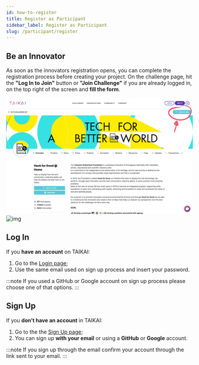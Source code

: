 ```yaml
---
id: how-to-register
title: Register as Participant
sidebar_label: Register as Participant
slug: /participant/register
---
```


## Be an Innovator

As soon as the innovators registration opens, you can complete the registration process before creating your project. On the challenge page, hit the **"Log In to Join"** button or **"Join Challenge"** if you are already logged in, on the top right of the screen and **fill the form**.

![img](../../static/img/participant/how-to-register-01.jpg)
![img](https://user-images.githubusercontent.com/92993905/138895779-02b680ae-4057-4fcc-af68-4f154029ada2.png)

## Log In

If you **have an account** on TAIKAI:

1. Go to the [Login page](https://taikai.network/login);
2. Use the same email used on sign up process and insert your password.

:::note
If you used a GitHub or Google account on sign up process please choose one of that options.
:::

## Sign Up

If you **don’t have an account** in TAIKAI:

1. Go to the the [Sign Up page](https://taikai.network/signup);
2. You can sign up **with your email** or using a **GitHub** or **Google** account.

:::note
If you sign up through the email confirm your account through the link sent to your email.
:::
